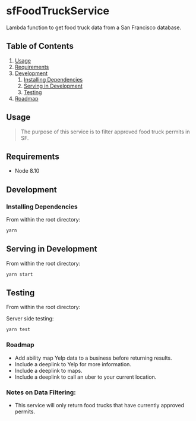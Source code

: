 # sfFoodTruckService
Lambda function to get food truck data from a San Francisco database.

## Table of Contents

1. [Usage](#Usage)
1. [Requirements](#requirements)
1. [Development](#development)
    1. [Installing Dependencies](#installing-dependencies)
    1. [Serving in Development](#serving-in-development)
    1. [Testing](#testing)
1. [Roadmap](#roadmap)

## Usage

>The purpose of this service is to filter approved food truck permits in SF. 

## Requirements

- Node 8.10

## Development

### Installing Dependencies

From within the root directory:

```sh
yarn
```

## Serving in Development

From within the root directory:

```sh
yarn start
```

## Testing

From within the root directory:

Server side testing:
```sh
yarn test
```

### Roadmap

- Add ability map Yelp data to a business before returning results. 
- Include a deeplink to Yelp for more information. 
- Include a deeplink to maps.
- Include a deeplink to call an uber to your current location. 

### Notes on Data Filtering:

 - This service will only return food trucks that have currently approved permits.
 